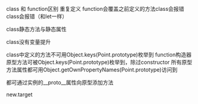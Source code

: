 class 和 function区别
重复定义
function会覆盖之前定义的方法class会报错
class会报错（和let一样）

class静态方法与静态属性

class没有变量提升

class中定义的方法不可用Object.keys(Point.prototype)枚举到
function构造器原型方法可被Object.keys(Point.prototype)枚举到，除过constructor
所有原型方法属性都可用Object.getOwnPropertyNames(Point.prototype)访问到

都可通过实例的__proto__属性向原型添加方法

new.target